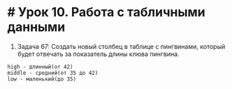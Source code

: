 # # Урок 10. Работа с табличными данными

1. Задача 67: Создать новый столбец в таблице с пингвинами, который будет отвечать за показатель длины клюва пингвина.
```   
high - длинный(от 42)
middle - средний(от 35 до 42)
low - маленький(до 35)
```
